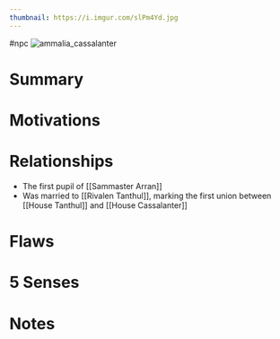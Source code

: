 ```yaml
---
thumbnail: https://i.imgur.com/slPm4Yd.jpg
---
```

#npc
![ammalia_cassalanter](https://i.imgur.com/slPm4Yd.jpg)

# Summary
# Motivations
# Relationships
- The first pupil of [[Sammaster Arran]]
- Was married to [[Rivalen Tanthul]], marking the first union between [[House Tanthul]] and [[House Cassalanter]]

# Flaws
# 5 Senses
# Notes
